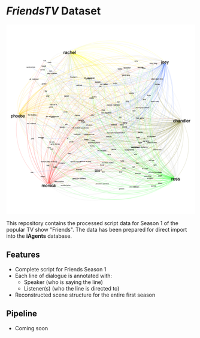 # *FriendsTV* Dataset

<p align="center">
  <img src='./network.png' width=800>
</p>


This repository contains the processed script data for Season 1 of the popular TV show "Friends". The data has been prepared for direct import into the **iAgents** database.

## Features

- Complete script for Friends Season 1
- Each line of dialogue is annotated with:
  - Speaker (who is saying the line)
  - Listener(s) (who the line is directed to)
- Reconstructed scene structure for the entire first season

## Pipeline
- Coming soon

